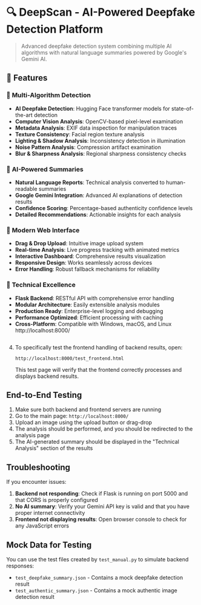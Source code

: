 # 🔍 DeepScan - AI-Powered Deepfake Detection Platform

> Advanced deepfake detection system combining multiple AI algorithms with natural language summaries powered by Google's Gemini AI.

## 🌟 Features

### 🧠 **Multi-Algorithm Detection**
- **AI Deepfake Detection**: Hugging Face transformer models for state-of-the-art detection
- **Computer Vision Analysis**: OpenCV-based pixel-level examination
- **Metadata Analysis**: EXIF data inspection for manipulation traces
- **Texture Consistency**: Facial region texture analysis
- **Lighting & Shadow Analysis**: Inconsistency detection in illumination
- **Noise Pattern Analysis**: Compression artifact examination
- **Blur & Sharpness Analysis**: Regional sharpness consistency checks

### 🤖 **AI-Powered Summaries**
- **Natural Language Reports**: Technical analysis converted to human-readable summaries
- **Google Gemini Integration**: Advanced AI explanations of detection results
- **Confidence Scoring**: Percentage-based authenticity confidence levels
- **Detailed Recommendations**: Actionable insights for each analysis

### 🎨 **Modern Web Interface**
- **Drag & Drop Upload**: Intuitive image upload system
- **Real-time Analysis**: Live progress tracking with animated metrics
- **Interactive Dashboard**: Comprehensive results visualization
- **Responsive Design**: Works seamlessly across devices
- **Error Handling**: Robust fallback mechanisms for reliability

### 🔧 **Technical Excellence**
- **Flask Backend**: RESTful API with comprehensive error handling
- **Modular Architecture**: Easily extensible analysis modules
- **Production Ready**: Enterprise-level logging and debugging
- **Performance Optimized**: Efficient processing with caching
- **Cross-Platform**: Compatible with Windows, macOS, and Linux
   http://localhost:8000/
   ```

4. To specifically test the frontend handling of backend results, open:
   ```
   http://localhost:8000/test_frontend.html
   ```
   This test page will verify that the frontend correctly processes and displays backend results.

## End-to-End Testing

1. Make sure both backend and frontend servers are running
2. Go to the main page: `http://localhost:8000/`
3. Upload an image using the upload button or drag-drop
4. The analysis should be performed, and you should be redirected to the analysis page
5. The AI-generated summary should be displayed in the "Technical Analysis" section of the results

## Troubleshooting

If you encounter issues:

1. **Backend not responding**: Check if Flask is running on port 5000 and that CORS is properly configured
2. **No AI summary**: Verify your Gemini API key is valid and that you have proper internet connectivity
3. **Frontend not displaying results**: Open browser console to check for any JavaScript errors

## Mock Data for Testing

You can use the test files created by `test_manual.py` to simulate backend responses:
- `test_deepfake_summary.json` - Contains a mock deepfake detection result
- `test_authentic_summary.json` - Contains a mock authentic image detection result
